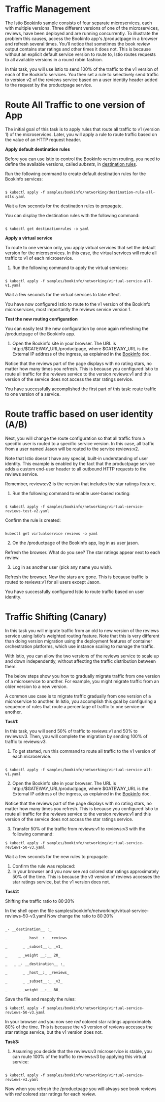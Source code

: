 ##
# Traffic Management

The Istio [Bookinfo](https://istio.io/docs/examples/bookinfo/) sample consists of four separate microservices, each with multiple versions. Three different versions of one of the microservices, reviews, have been deployed and are running concurrently. To illustrate the problem this causes, access the Bookinfo app&#39;s /productpage in a browser and refresh several times. You&#39;ll notice that sometimes the book review output contains star ratings and other times it does not. This is because without an explicit default service version to route to, Istio routes requests to all available versions in a round robin fashion.

In this task, you will use Istio to send 100% of the traffic to the v1 version of each of the Bookinfo services. You then set a rule to selectively send traffic to version v2 of the reviews service based on a user identity header added to the request by the productpage service.

##
# Route All Traffic to one version of App

The initial goal of this task is to apply rules that route all traffic to v1 (version 1) of the microservices. Later, you will apply a rule to route traffic based on the value of an HTTP request header.

**Apply default destination rules**

Before you can use Istio to control the Bookinfo version routing, you need to define the available versions, called _subsets_, in [destination rules](https://istio.io/docs/concepts/traffic-management/#destination-rules).

Run the following command to create default destination rules for the Bookinfo services:

```

$ kubectl apply -f samples/bookinfo/networking/destination-rule-all-mtls.yaml

```

Wait a few seconds for the destination rules to propagate.

You can display the destination rules with the following command:

```

$ kubectl get destinationrules -o yaml

```

**Apply a virtual service**

To route to one version only, you apply virtual services that set the default version for the microservices. In this case, the virtual services will route all traffic to v1 of each microservice.

1. Run the following command to apply the virtual services:

```

$ kubectl apply -f samples/bookinfo/networking/virtual-service-all-v1.yaml

```

Wait a few seconds for the virtual services to take effect.

You have now configured Istio to route to the v1 version of the Bookinfo microservices, most importantly the reviews service version 1.

**Test the new routing configuration**

You can easily test the new configuration by once again refreshing the /productpage of the Bookinfo app.

1. Open the Bookinfo site in your browser. The URL is http://$GATEWAY\_URL/productpage, where $GATEWAY\_URL is the External IP address of the ingress, as explained in the [Bookinfo](https://istio.io/docs/examples/bookinfo/#determining-the-ingress-ip-and-port) doc.

Notice that the reviews part of the page displays with no rating stars, no matter how many times you refresh. This is because you configured Istio to route all traffic for the reviews service to the version reviews:v1 and this version of the service does not access the star ratings service.

You have successfully accomplished the first part of this task: route traffic to one version of a service.

##
# Route traffic based on user identity (A/B)

Next, you will change the route configuration so that all traffic from a specific user is routed to a specific service version. In this case, all traffic from a user named Jason will be routed to the service reviews:v2.

Note that Istio doesn't have any special, built-in understanding of user identity. This example is enabled by the fact that the productpage service adds a custom end-user header to all outbound HTTP requests to the reviews service.

Remember, reviews:v2 is the version that includes the star ratings feature.

1. Run the following command to enable user-based routing:

```

$ kubectl apply -f samples/bookinfo/networking/virtual-service-reviews-test-v2.yaml

```

Confirm the rule is created:

```

kubectl get virtualservice reviews -o yaml

```

2. On the /productpage of the Bookinfo app, log in as user jason.

Refresh the browser. What do you see? The star ratings appear next to each review.

3. Log in as another user (pick any name you wish).

Refresh the browser. Now the stars are gone. This is because traffic is routed to reviews:v1 for all users except Jason.

You have successfully configured Istio to route traffic based on user identity.



##
# Traffic Shifting (Canary)

In this task you will migrate traffic from an old to new version of the reviews service using Istio&#39;s weighted routing feature. Note that this is very different than doing version migration using the deployment features of container orchestration platforms, which use instance scaling to manage the traffic.

With Istio, you can allow the two versions of the reviews service to scale up and down independently, without affecting the traffic distribution between them.

The below steps show you how to gradually migrate traffic from one version of a microservice to another. For example, you might migrate traffic from an older version to a new version.

A common use case is to migrate traffic gradually from one version of a microservice to another. In Istio, you accomplish this goal by configuring a sequence of rules that route a percentage of traffic to one service or another.

**Task1:**

In this task, you will send 50% of traffic to reviews:v1 and 50% to reviews:v3. Then, you will complete the migration by sending 100% of traffic to reviews:v3.

1. To get started, run this command to route all traffic to the v1 version of each microservice.

```

$ kubectl apply -f samples/bookinfo/networking/virtual-service-all-v1.yaml

```

2. Open the Bookinfo site in your browser. The URL is http://$GATEWAY\_URL/productpage, where $GATEWAY\_URL is the External IP address of the ingress, as explained in the [Bookinfo](https://istio.io/docs/examples/bookinfo/#determining-the-ingress-ip-and-port) doc.

Notice that the reviews part of the page displays with no rating stars, no matter how many times you refresh. This is because you configured Istio to route all traffic for the reviews service to the version reviews:v1 and this version of the service does not access the star ratings service.

3. Transfer 50% of the traffic from reviews:v1 to reviews:v3 with the following command:

```
$ kubectl apply -f samples/bookinfo/networking/virtual-service-reviews-50-v3.yaml
```

Wait a few seconds for the new rules to propagate.

1. Confirm the rule was replaced:
2. In your browser and you now see _red_ colored star ratings approximately 50% of the time. This is because the v3 version of reviews accesses the star ratings service, but the v1 version does not.

**Task2:**

Shifting the traffic ratio to 80:20%

In the shell open the file samples/bookinfo/networking/virtual-service-reviews-50-v3.yaml
Now change the ratio to 80:20%

```

_- __destination__ :_

_       _ _host__:_ _reviews_

_       _ _subset__:_ _v1_

_     _ _weight __:__ 20_

_   _ _- __destination__ :_

_       _ _host__:_ _reviews_

_       _ _subset__:_ _v3_

_     _ _weight __:__ 80_

```

Save the file and reapply the rules:

```
$ kubectl apply -f samples/bookinfo/networking/virtual-service-reviews-50-v3.yaml

```

In your browser and you now see _red_ colored star ratings approximately 80% of the time. This is because the v3 version of reviews accesses the star ratings service, but the v1 version does not.

**Task3:**

1. Assuming you decide that the reviews:v3 microservice is stable, you can route 100% of the traffic to reviews:v3 by applying this virtual service:

```

$ kubectl apply -f samples/bookinfo/networking/virtual-service-reviews-v3.yaml

```

Now when you refresh the /productpage you will always see book reviews with _red_ colored star ratings for each review.
